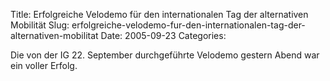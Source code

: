 Title: Erfolgreiche Velodemo für den internationalen Tag der alternativen Mobilität
Slug: erfolgreiche-velodemo-fur-den-internationalen-tag-der-alternativen-mobilitat
Date: 2005-09-23
Categories:

Die von der IG 22. September durchgeführte Velodemo gestern Abend war ein voller Erfolg.
